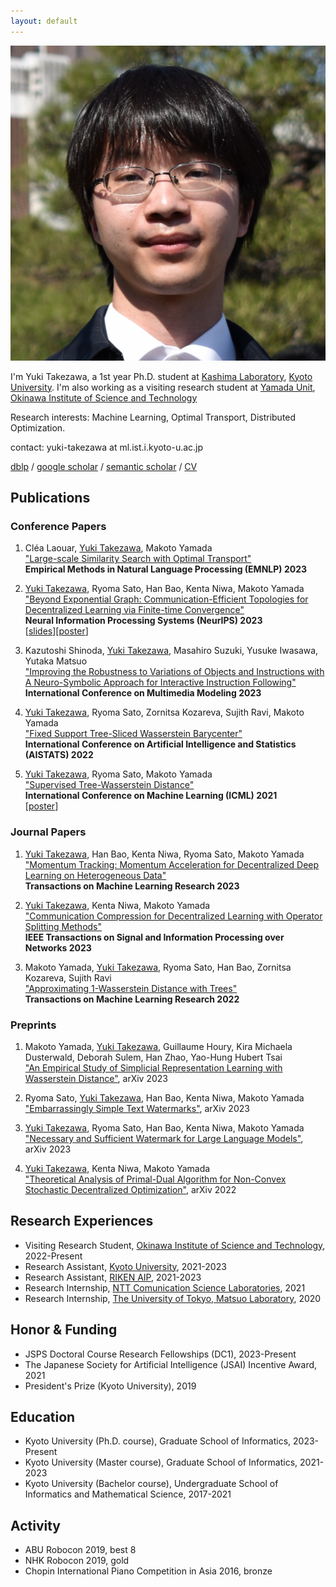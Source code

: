 ```yaml
---
layout: default
---
```


<img class="profile-picture" src="face.jpg">

I'm Yuki Takezawa, a 1st year Ph.D. student at <a href="http://www.ml.ist.i.kyoto-u.ac.jp/en/">Kashima Laboratory</a>, <a href="https://www.kyoto-u.ac.jp/en">Kyoto University</a>.
I'm also working as a visiting research student at <a href="https://groups.oist.jp/mlds">Yamada Unit</a>, <a href="https://www.oist.jp/">Okinawa Institute of Science and Technology</a>

Research interests: Machine Learning, Optimal Transport, Distributed Optimization.

contact: yuki-takezawa at ml.ist.i.kyoto-u.ac.jp 

<a href="https://dblp.uni-trier.de/pid/284/1294.html">dblp</a> / <a href="https://scholar.google.com/citations?user=eaKQb8IAAAAJ&hl=en">google scholar</a> / <a href="https://www.semanticscholar.org/author/Yuki-Takezawa/2059107130">semantic scholar</a> / <a href="https://drive.google.com/file/d/1yvedVea6Sw3sBkuyQS3CCElYp8dDQKL9/view?usp=drive_link">CV</a>

## Publications
### Conference Papers
1.  Cléa Laouar, <u>Yuki Takezawa</u>, Makoto Yamada  
<a href="https://openreview.net/forum?id=HNfwD7QOaq">"Large-scale Similarity Search with Optimal Transport"</a>  
**Empirical Methods in Natural Language Processing (EMNLP) 2023**

2.  <u>Yuki Takezawa</u>, Ryoma Sato, Han Bao, Kenta Niwa, Makoto Yamada  
<a href="http://arxiv.org/abs/2305.11420">"Beyond Exponential Graph: Communication-Efficient Topologies for Decentralized Learning via Finite-time Convergence"</a>  
**Neural Information Processing Systems (NeurIPS) 2023**  
[<a href="https://speakerdeck.com/yukitakezawa/beyond-exponential-graph-communication-efficient-topology-for-decentralized-learning-via-finite-time-convergence">slides</a>][<a href="https://github.com/yukiTakezawa/yukiTakezawa.github.io/blob/gh-pages/posters/takezawa2023beyond.pdf">poster</a>] 

3. Kazutoshi Shinoda, <u>Yuki Takezawa</u>, Masahiro Suzuki, Yusuke Iwasawa, Yutaka Matsuo  
<a href="https://arxiv.org/abs/2110.07031">"Improving the Robustness to Variations of Objects and Instructions with A Neuro-Symbolic Approach for Interactive Instruction Following" </a>  
**International Conference on Multimedia Modeling 2023**

4. <u>Yuki Takezawa</u>, Ryoma Sato, Zornitsa Kozareva, Sujith Ravi, Makoto Yamada  
<a href="https://arxiv.org/abs/2109.03431">"Fixed Support Tree-Sliced Wasserstein Barycenter"</a>  
**International Conference on Artificial Intelligence and Statistics (AISTATS) 2022**

6. <u>Yuki Takezawa</u>, Ryoma Sato, Makoto Yamada  
<a href="https://arxiv.org/abs/2101.11520">"Supervised Tree-Wasserstein Distance"</a>  
**International Conference on Machine Learning (ICML) 2021**  
[<a href="https://github.com/yukiTakezawa/yukiTakezawa.github.io/blob/gh-pages/SupervisedTreeWassersteinDistance_ICML2021_poster.pdf">poster</a>]  

### Journal Papers
1. <u>Yuki Takezawa</u>, Han Bao, Kenta Niwa, Ryoma Sato, Makoto Yamada  
<a href="https://openreview.net/forum?id=8koy8QuTZD">"Momentum Tracking: Momentum Acceleration for Decentralized Deep Learning on Heterogeneous Data"</a>  
**Transactions on Machine Learning Research 2023**

2. <u>Yuki Takezawa</u>, Kenta Niwa, Makoto Yamada  
<a href="https://ieeexplore.ieee.org/document/10230896">"Communication Compression for Decentralized Learning with Operator Splitting Methods"</a>  
**IEEE Transactions on Signal and Information Processing over Networks 2023**
 
3. Makoto Yamada, <u>Yuki Takezawa</u>, Ryoma Sato, Han Bao, Zornitsa Kozareva, Sujith Ravi  
<a href="https://openreview.net/forum?id=Ig82l87ZVU&referrer=%5BTMLR%5D(%2Fgroup%3Fid%3DTMLR)">"Approximating 1-Wasserstein Distance with Trees"</a>  
**Transactions on Machine Learning Research 2022**

### Preprints
1. Makoto Yamada, <u>Yuki Takezawa</u>, Guillaume Houry, Kira Michaela Dusterwald, Deborah Sulem, Han Zhao, Yao-Hung Hubert Tsai  
<a href="https://arxiv.org/abs/2310.10143">"An Empirical Study of Simplicial Representation Learning with Wasserstein Distance"</a>, arXiv 2023

2.  Ryoma Sato, <u>Yuki Takezawa</u>, Han Bao, Kenta Niwa, Makoto Yamada  
<a href="https://arxiv.org/abs/2310.08920">"Embarrassingly Simple Text Watermarks"</a>, arXiv 2023

3.  <u>Yuki Takezawa</u>, Ryoma Sato, Han Bao, Kenta Niwa, Makoto Yamada  
<a href="https://arxiv.org/abs/2310.00833">"Necessary and Sufficient Watermark for Large Language Models"</a>, arXiv 2023

4. <u>Yuki Takezawa</u>, Kenta Niwa, Makoto Yamada  
<a href="https://arxiv.org/abs/2205.11979">"Theoretical Analysis of Primal-Dual Algorithm for Non-Convex Stochastic Decentralized Optimization"</a>, arXiv 2022

## Research Experiences
- Visiting Research Student, <a href="https://groups.oist.jp/mlds">Okinawa Institute of Science and Technology</a>, 2022-Present
- Research Assistant, <a href="https://www.kyoto-u.ac.jp/en">Kyoto University</a>, 2021-2023
- Research Assistant, <a href="https://www.riken.jp/en/research/labs/aip/">RIKEN AIP</a>, 2021-2023
- Research Internship, <a href="http://www.kecl.ntt.co.jp/english/index.html">NTT Comunication Science Laboratories</a>, 2021
- Research Internship, <a href="https://weblab.t.u-tokyo.ac.jp/en/">The University of Tokyo, Matsuo Laboratory</a>, 2020

## Honor & Funding
- JSPS Doctoral Course Research Fellowships (DC1), 2023-Present
- The Japanese Society for Artificial Intelligence (JSAI) Incentive Award, 2021
- President's Prize (Kyoto University), 2019

## Education
- Kyoto University (Ph.D. course), Graduate School of Informatics, 2023-Present
- Kyoto University (Master course), Graduate School of Informatics, 2021-2023
- Kyoto University (Bachelor course), Undergraduate School of Informatics and Mathematical Science, 2017-2021

## Activity
- ABU Robocon 2019, best 8
- NHK Robocon 2019, gold
- Chopin International Piano Competition in Asia 2016, bronze
